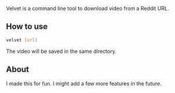 Velvet is a command line tool to download video from a Reddit URL.

## How to use

```bash
velvet [url]
```
The video will be saved in the same directory.

## About
I made this for fun. I might add a few more features in the future.